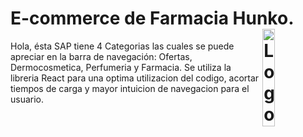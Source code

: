 # E-commerce de Farmacia Hunko.<img alt="Logo" align="right" src="https://firebasestorage.googleapis.com/v0/b/hunko-farmacia.appspot.com/o/Hunko-SinFondo.png?alt=media&token=ca4a72c3-eb57-41a9-af67-e1987e7f4611" width="20%" />

Hola, ésta SAP tiene 4 Categorias las cuales se puede apreciar en la barra de navegación: Ofertas, Dermocosmetica, Perfumeria y Farmacia.
Se utiliza la libreria React para una optima utilizacion del codigo, acortar tiempos de carga y mayor intuicion de navegacion para el usuario.










